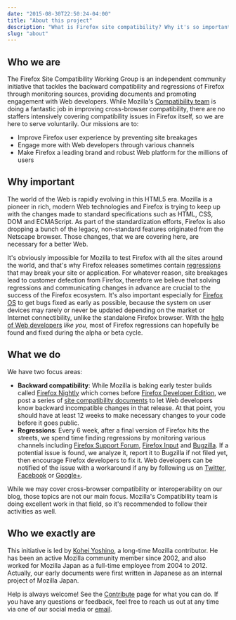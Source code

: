 ```yaml
---
date: "2015-08-30T22:50:24-04:00"
title: "About this project"
description: "What is Firefox site compatibility? Why it's so important? Here are the answers."
slug: "about"
---
```

## Who we are

The Firefox Site Compatibility Working Group is an independent community initiative that tackles the backward compatibility and regressions of Firefox through monitoring sources, providing documents and promoting engagement with Web developers. While Mozilla's [Compatibility team](https://wiki.mozilla.org/Compatibility) is doing a fantastic job in improving cross-browser compatibility, there are no staffers intensively covering compatibility issues in Firefox itself, so we are here to serve voluntarily. Our missions are to:

* Improve Firefox user experience by preventing site breakages
* Engage more with Web developers through various channels
* Make Firefox a leading brand and robust Web platform for the millions of users

## Why important

The world of the Web is rapidly evolving in this HTML5 era. Mozilla is a pioneer in rich, modern Web technologies and Firefox is trying to keep up with the changes made to standard specifications such as HTML, CSS, DOM and ECMAScript. As part of the standardization efforts, Firefox is also dropping a bunch of the legacy, non-standard features originated from the Netscape browser. Those changes, that we are covering here, are necessary for a better Web.

It's obviously impossible for Mozilla to test Firefox with all the sites around the world, and that's why Firefox releases sometimes contain [regressions](/en-CA/statuses/regressed/) that may break your site or application. For whatever reason, site breakages lead to customer defection from Firefox, therefore we believe that solving regressions and communicating changes in advance are crucial to the success of the Firefox ecosystem. It's also important especially for [Firefox OS](https://www.mozilla.org/firefox/os/) to get bugs fixed as early as possible, because the system on user devices may rarely or never be updated depending on the market or Internet connectibility, unlike the standalone Firefox browser. With the [help of Web developers](/en-CA/contribute/) *like you*, most of Firefox regressions can hopefully be found and fixed during the alpha or beta cycle. 

## What we do

We have two focus areas:

* **Backward compatibility**: While Mozilla is baking early tester builds called [Firefox Nightly](https://nightly.mozilla.org/) which comes before [Firefox Developer Edition](https://www.mozilla.org/firefox/developer/), we post a series of [site compatibility documents](/en-CA/docs/) to let Web developers know backward incompatible changes in that release. At that point, you should have at least 12 weeks to make necessary changes to your code before it goes public.
* **Regressions**: Every 6 week, after a final version of Firefox hits the streets, we spend time finding regressions by monitoring various channels including [Firefox Support Forum](https://support.mozilla.org/questions/firefox), [Firefox Input](https://input.mozilla.org/) and [Bugzilla](https://bugzilla.mozilla.org/). If a potential issue is found, we analyze it, report it to Bugzilla if not filed yet, then encourage Firefox developers to fix it. Web developers can be notified of the issue with a workaround if any by following us on [Twitter](https://twitter.com/FxSiteCompat), [Facebook](https://www.facebook.com/FxSiteCompat) or [Google+](https://plus.google.com/+FxSiteCompatibility).

While we may cover cross-browser compatibility or interoperability on our blog, those topics are not our main focus. Mozilla's Compatibility team is doing excellent work in that field, so it's recommended to follow their activities as well.

## Who we exactly are

This initiative is led by [Kohei Yoshino](https://mozillians.org/u/kohei.yoshino), a long-time Mozilla contributor. He has been an active Mozilla community member since 2002, and also worked for Mozilla Japan as a full-time employee from 2004 to 2012. Actually, our early documents were first written in Japanese as an internal project of Mozilla Japan.

Help is always welcome! See the [Contribute](/en-CA/contribute/) page for what you can do. If you have any questions or feedback, feel free to reach us out at any time via one of our social media or [email](mailto:kohei@fxsitecompat.com).
